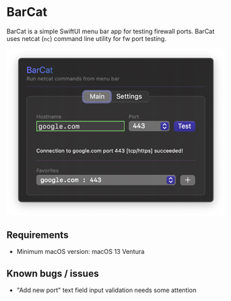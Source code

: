 # BarCat

BarCat is a simple SwiftUI menu bar app for testing firewall ports. BarCat uses netcat (`nc`) command line utility for fw port testing.

![BarCat](screenshots/BarCat.png)

## Requirements

- Minimum macOS version: macOS 13 Ventura

## Known bugs / issues

- "Add new port" text field input validation needs some attention